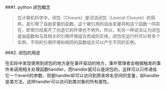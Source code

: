 ###1. python 闭包概念

>在计算机科学中，闭包（Closure）是词法闭包（Lexical Closure）的简称，是引用了自由变量的函数。这个被引用的自由变量将和这个函数一同存在，即使已经离开了创造它的环境也不例外。所以，有另一种说法认为闭包是由函数和与其相关的引用环境组合而成的实体。闭包在运行时可以有多个实例，不同的引用环境和相同的函数组合可以产生不同的实例。

###2. 闭包的用途

在实际中发现使用到闭包的地方是在事件驱动的地方，事件管理者会根据触发的事件来调用相关处理函数handler，而handler就可以是闭包的，这样可以只传递给它一个event的参数，但是handler却可以访问到原来命名空间的变量，如handler是类方法，这样handler可以访问到类对象的所有属性。

